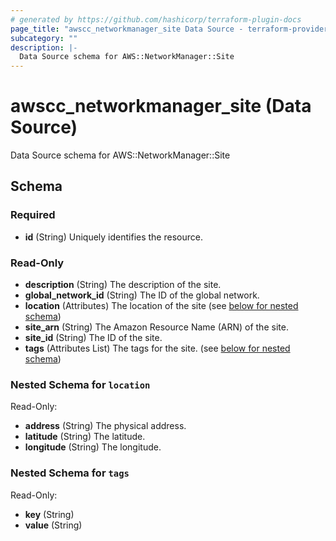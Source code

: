 ```yaml
---
# generated by https://github.com/hashicorp/terraform-plugin-docs
page_title: "awscc_networkmanager_site Data Source - terraform-provider-awscc"
subcategory: ""
description: |-
  Data Source schema for AWS::NetworkManager::Site
---
```


# awscc_networkmanager_site (Data Source)

Data Source schema for AWS::NetworkManager::Site



<!-- schema generated by tfplugindocs -->
## Schema

### Required

- **id** (String) Uniquely identifies the resource.

### Read-Only

- **description** (String) The description of the site.
- **global_network_id** (String) The ID of the global network.
- **location** (Attributes) The location of the site (see [below for nested schema](#nestedatt--location))
- **site_arn** (String) The Amazon Resource Name (ARN) of the site.
- **site_id** (String) The ID of the site.
- **tags** (Attributes List) The tags for the site. (see [below for nested schema](#nestedatt--tags))

<a id="nestedatt--location"></a>
### Nested Schema for `location`

Read-Only:

- **address** (String) The physical address.
- **latitude** (String) The latitude.
- **longitude** (String) The longitude.


<a id="nestedatt--tags"></a>
### Nested Schema for `tags`

Read-Only:

- **key** (String)
- **value** (String)


